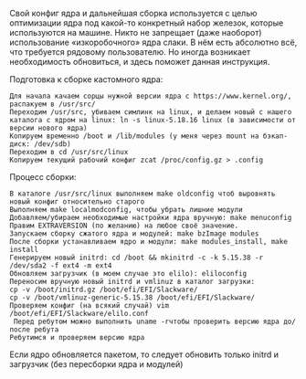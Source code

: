 Свой конфиг ядра и дальнейшая сборка используется с целью оптимизации ядра под какой-то конкретный набор железок, которые используются на машине. Никто не запрещает (даже наоборот) использование «изкоробочного» ядра слаки. В нём есть абсолютно всё, что требуется рядовому пользователю. Но иногда возникает необходимость обновиться, и здесь поможет данная инструкция.

Подготовка к сборке кастомного ядра:

    Для начала качаем сорцы нужной версии ядра с https://www.kernel.org/, распакуем в /usr/src/
    Переходим /usr/src, убиваем симлинк на linux, и делаем новый с нашего каталога с ядром на linux: ln -s linux-5.18.16 linux (в зависимости от версии нового ядра)
    Копируем временно /boot и /lib/modules (у меня через mount на бэкап-диск: /dev/sdb)
    Переходим в cd /usr/src/linux
    Копируем текущий рабочий конфиг zcat /proc/config.gz > .config

Процесс сборки:

    В каталоге /usr/src/linux выполняем make oldconfig чтоб выровнять новый конфиг относительно старого
    Выполняем make localmodconfig, чтобы убрать лишние модули
    Добавляем/убираем необходимые настройки ядра вручную: make menuconfig
    Правим EXTRAVERSION (по желанию) на любое своё значение.
    Запускаем сборку сжатого ядра и модулей: make bzImage modules
    После сборки устанавливаем ядро и модули: make modules_install, make install
    Генерируем новый initrd: cd /boot && mkinitrd -c -k 5.15.38 -r /dev/sda2 -f ext4 -m ext4
    Обновляем загрузчик (в моем случае это elilo): eliloconfig
    Переносим вручную новый initrd и vmlinuz в каталог загрузки:
    cp -v /boot/initrd.gz /boot/efi/EFI/Slackware/
    cp -v /boot/vmlinuz-generic-5.15.38 /boot/efi/EFI/Slackware/
    Проверяем конфиг (на всякий случай) vim /boot/efi/EFI/Slackware/elilo.conf
     Перед ребутом можно выполнить uname -rчтобы проверить версию ядра до/после ребута
    Ребутимся и проверяем версию ядра

Если ядро обновляется пакетом, то следует обновить только initrd и загрузчик (без пересборки ядра и модулей)
